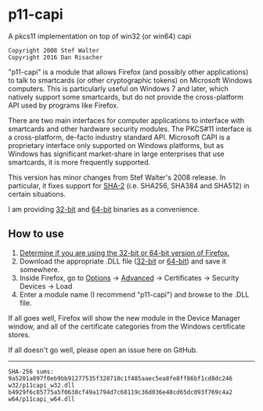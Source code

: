 # p11-capi
A pkcs11 implementation on top of win32 (or win64) capi

    Copyright 2008 Stef Walter
    Copyright 2016 Dan Risacher

"p11-capi" is a module that allows Firefox (and possibly other applications) to talk to smartcards (or other cryptographic tokens) on Microsoft Windows computers. This is particularly useful on Windows 7 and later, which natively support some smartcards, but do not provide the cross-platform API used by programs like Firefox. 

There are two main interfaces for computer applications to interface with smartcards and other hardware security modules. The PKCS#11 interface is a cross-platform, de-facto industry standard API. Microsoft CAPI is a proprietary interface only supported on Windows platforms, but as Windows has significant market-share in large enterprises that use smartcards, it is more frequently supported.

This version has minor changes from Stef Walter's 2008 release. In particular, it fixes support for [SHA-2](https://en.wikipedia.org/wiki/SHA-2) (i.e. SHA256, SHA384 and SHA512) in certain situations.

I am providing [32-bit](https://github.com/risacher/p11-capi/raw/master/w32/p11capi_w32.dll) and [64-bit](https://github.com/risacher/p11-capi/raw/master/w64/p11capi_w64.dll) binaries as a convenience. 

## How to use

1. [Determine if you are using the 32-bit or 64-bit version of Firefox.](https://support.mozilla.org/en-US/kb/how-do-i-tell-if-32-bit-or-64-bit)
2. Download the appropriate .DLL file ([32-bit](https://github.com/risacher/p11-capi/raw/master/w32/p11capi_w32.dll) or [64-bit](https://github.com/risacher/p11-capi/raw/master/w64/p11capi_w64.dll)) and save it somewhere.
3. Inside Firefox, go to [Options](about:preferences) → [Advanced](about:preferences#advanced) → Certificates → Security Devices → Load
4. Enter a module name (I recommend "p11-capi") and browse to the .DLL file.

If all goes well, Firefox will show the new module in the Device Manager window, and all of the certificate categories from the Windows certificate stores.  

If all doesn't go well, please open an issue here on GitHub.

-----
    SHA-256 sums:
    9a5201a897f0eb9bb91277535f328710c1f485aaec5ea8fe8ff86bf1cd8dc246  w32/p11capi_w32.dll
    b4929f6c85775a5f0638cf49a1794d7c68119c36d036e48cd65dc093f769c4a2  w64/p11capi_w64.dll
